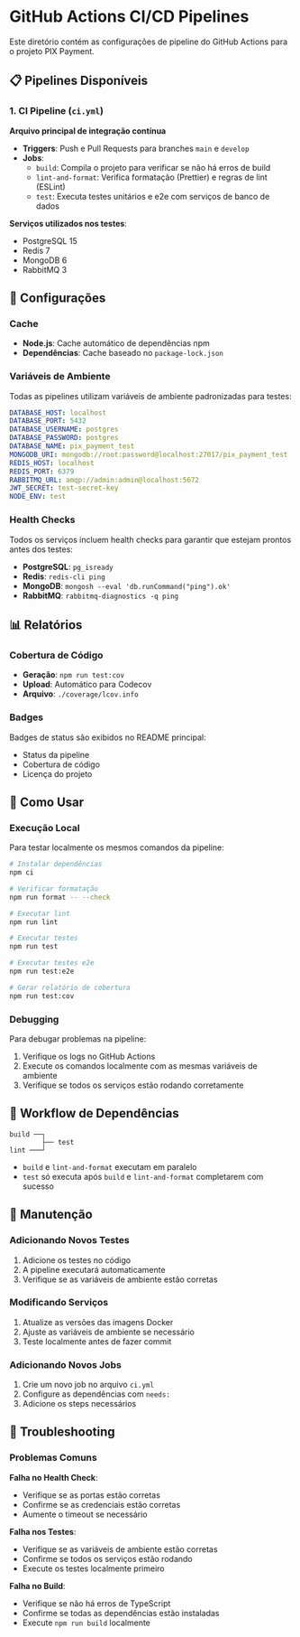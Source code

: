 # GitHub Actions CI/CD Pipelines

Este diretório contém as configurações de pipeline do GitHub Actions para o projeto PIX Payment.

## 📋 Pipelines Disponíveis

### 1. CI Pipeline (`ci.yml`)

**Arquivo principal de integração contínua**

- **Triggers**: Push e Pull Requests para branches `main` e `develop`
- **Jobs**:
  - `build`: Compila o projeto para verificar se não há erros de build
  - `lint-and-format`: Verifica formatação (Prettier) e regras de lint (ESLint)
  - `test`: Executa testes unitários e e2e com serviços de banco de dados

**Serviços utilizados nos testes**:

- PostgreSQL 15
- Redis 7
- MongoDB 6
- RabbitMQ 3

## 🔧 Configurações

### Cache

- **Node.js**: Cache automático de dependências npm
- **Dependências**: Cache baseado no `package-lock.json`

### Variáveis de Ambiente

Todas as pipelines utilizam variáveis de ambiente padronizadas para testes:

```yaml
DATABASE_HOST: localhost
DATABASE_PORT: 5432
DATABASE_USERNAME: postgres
DATABASE_PASSWORD: postgres
DATABASE_NAME: pix_payment_test
MONGODB_URI: mongodb://root:password@localhost:27017/pix_payment_test
REDIS_HOST: localhost
REDIS_PORT: 6379
RABBITMQ_URL: amqp://admin:admin@localhost:5672
JWT_SECRET: test-secret-key
NODE_ENV: test
```

### Health Checks

Todos os serviços incluem health checks para garantir que estejam prontos antes dos testes:

- **PostgreSQL**: `pg_isready`
- **Redis**: `redis-cli ping`
- **MongoDB**: `mongosh --eval 'db.runCommand("ping").ok'`
- **RabbitMQ**: `rabbitmq-diagnostics -q ping`

## 📊 Relatórios

### Cobertura de Código

- **Geração**: `npm run test:cov`
- **Upload**: Automático para Codecov
- **Arquivo**: `./coverage/lcov.info`

### Badges

Badges de status são exibidos no README principal:

- Status da pipeline
- Cobertura de código
- Licença do projeto

## 🚀 Como Usar

### Execução Local

Para testar localmente os mesmos comandos da pipeline:

```bash
# Instalar dependências
npm ci

# Verificar formatação
npm run format -- --check

# Executar lint
npm run lint

# Executar testes
npm run test

# Executar testes e2e
npm run test:e2e

# Gerar relatório de cobertura
npm run test:cov
```

### Debugging

Para debugar problemas na pipeline:

1. Verifique os logs no GitHub Actions
2. Execute os comandos localmente com as mesmas variáveis de ambiente
3. Verifique se todos os serviços estão rodando corretamente

## 🔄 Workflow de Dependências

```
build ──┐
        ├── test
lint ───┘
```

- `build` e `lint-and-format` executam em paralelo
- `test` só executa após `build` e `lint-and-format` completarem com sucesso

## 📝 Manutenção

### Adicionando Novos Testes

1. Adicione os testes no código
2. A pipeline executará automaticamente
3. Verifique se as variáveis de ambiente estão corretas

### Modificando Serviços

1. Atualize as versões das imagens Docker
2. Ajuste as variáveis de ambiente se necessário
3. Teste localmente antes de fazer commit

### Adicionando Novos Jobs

1. Crie um novo job no arquivo `ci.yml`
2. Configure as dependências com `needs:`
3. Adicione os steps necessários

## 🐛 Troubleshooting

### Problemas Comuns

**Falha no Health Check**:

- Verifique se as portas estão corretas
- Confirme se as credenciais estão corretas
- Aumente o timeout se necessário

**Falha nos Testes**:

- Verifique se as variáveis de ambiente estão corretas
- Confirme se todos os serviços estão rodando
- Execute os testes localmente primeiro

**Falha no Build**:

- Verifique se não há erros de TypeScript
- Confirme se todas as dependências estão instaladas
- Execute `npm run build` localmente
